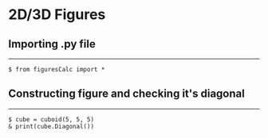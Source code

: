 # 2D/3D Figures
## Importing .py file
---
```
$ from figuresCalc import *
```

## Constructing figure and checking it's diagonal
---
```
$ cube = cuboid(5, 5, 5)
& print(cube.Diagonal())
```